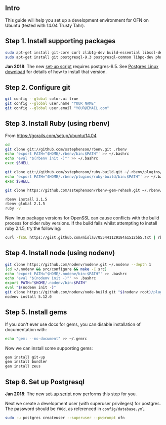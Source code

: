 ## Intro
This guide will help you set up a development environment for OFN on Ubuntu (tested with 14.04 Trusty Tahr).

## Step 1. Install supporting packages

```bash
sudo apt-get install git-core curl zlib1g-dev build-essential libssl-dev libreadline-dev libyaml-dev libsqlite3-dev sqlite3 libxml2-dev libxslt1-dev libcurl4-openssl-dev python-software-properties libffi-dev
sudo apt-get install git postgresql-9.3 postgresql-common libpq-dev phantomjs
```
**Jan 2018**: The new [set-up script](https://github.com/openfoodfoundation/openfoodnetwork#get-it-running) requires postgres-9.5.  See [Postgres Linux download](https://www.postgresql.org/download/linux/ubuntu/) for details of how to install that version.

## Step 2. Configure git
```bash
git config --global color.ui true
git config --global user.name "YOUR NAME"
git config --global user.email "YOUR@EMAIL.com"
```

## Step 3. Install Ruby (using rbenv)
From https://gorails.com/setup/ubuntu/14.04

```bash
cd
git clone git://github.com/sstephenson/rbenv.git .rbenv
echo 'export PATH="$HOME/.rbenv/bin:$PATH"' >> ~/.bashrc
echo 'eval "$(rbenv init -)"' >> ~/.bashrc
exec $SHELL

git clone git://github.com/sstephenson/ruby-build.git ~/.rbenv/plugins/ruby-build
echo 'export PATH="$HOME/.rbenv/plugins/ruby-build/bin:$PATH"' >> ~/.bashrc
exec $SHELL

git clone https://github.com/sstephenson/rbenv-gem-rehash.git ~/.rbenv/plugins/rbenv-gem-rehash

rbenv install 2.1.5
rbenv global 2.1.5
ruby -v
```
New linux package versions for OpenSSL can cause conflicts with the build process for older ruby versions. If the build fails whilst attempting to install ruby 2.1.5, try the following:

```bash
curl -fsSL https://gist.github.com/mislav/055441129184a1512bb5.txt | rbenv install --patch 2.1.5
```
## Step 4. Install node (using nodenv)

```sh
git clone https://github.com/nodenv/nodenv.git ~/.nodenv --depth 1
(cd ~/.nodenv && src/configure && make -C src)
echo 'export PATH="$HOME/.nodenv/bin:$PATH"' >> .bashrc
echo 'eval "$(nodenv init -)"' >> .bashrc
export PATH="$HOME/.nodenv/bin:$PATH"
eval "$(nodenv init -)"
git clone https://github.com/nodenv/node-build.git "$(nodenv root)/plugins/node-build" --depth 1
nodenv install 5.12.0
```

## Step 5. Install gems
If you don't ever use docs for gems, you can disable installation of documentation with:

```bash
echo "gem: --no-document" >> ~/.gemrc
```

Now we can install some supporting gems:

```bash
gem install git-up
gem install bundler
gem install zeus
```

## Step 6. Set up Postgresql
**Jan 2018**: The new [set-up script](https://github.com/openfoodfoundation/openfoodnetwork/blob/master/script/setup) now performs this step for you.

Next we create a development user (with superuser privileges) for postgres. The password should be `f00d`, as referenced in `config/database.yml`.

```bash
sudo -u postgres createuser --superuser --pwprompt ofn
```
